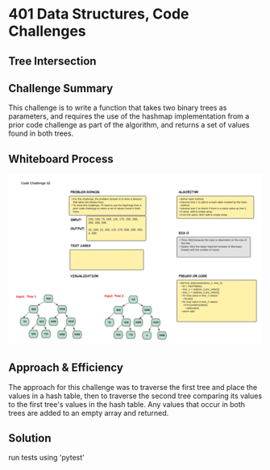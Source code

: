 # 401 Data Structures, Code Challenges

## Tree Intersection

## Challenge Summary

This challenge is to write a function that takes two binary trees as parameters, and requires the use of the hashmap implementation from a prior code challenge as part of the algorithm, and returns a set of values found in both trees.

## Whiteboard Process

![Whiteboard image](./tree_intersection.png)

## Approach & Efficiency

The approach for this challenge was to traverse the first tree and place the values in a hash table, then to traverse the second tree comparing its values to the first tree's values in the hash table. Any values that occur in both trees are added to an empty array and returned.

## Solution

run tests using 'pytest'
